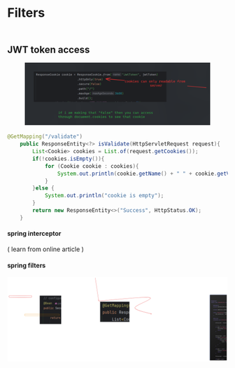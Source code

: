 # Filters

\
JWT token access
----------------

<figure><img src=".gitbook/assets/image (34).png" alt=""><figcaption></figcaption></figure>

```java
@GetMapping("/validate")
    public ResponseEntity<?> isValidate(HttpServletRequest request){
        List<Cookie> cookies = List.of(request.getCookies());
        if(!cookies.isEmpty()){
            for (Cookie cookie : cookies){
                System.out.println(cookie.getName() + " " + cookie.getValue());
            }
        }else {
            System.out.println("cookie is empty");
        }
        return new ResponseEntity<>("Success", HttpStatus.OK);
    }
```

#### spring interceptor <a href="#spring-interceptor" id="spring-interceptor"></a>

( learn from online article )

#### spring filters <a href="#spring-filters" id="spring-filters"></a>

<img src=".gitbook/assets/file.excalidraw (1) (1).svg" alt="" class="gitbook-drawing">
